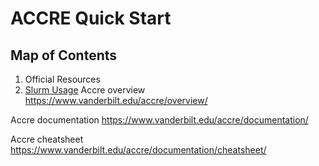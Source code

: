 # ACCRE Quick Start
## Map of Contents

1. Official Resources
2. [Slurm Usage](Slurm%20Usage.md)
Accre overview  https://www.vanderbilt.edu/accre/overview/

Accre documentation  https://www.vanderbilt.edu/accre/documentation/

Accre cheatsheet https://www.vanderbilt.edu/accre/documentation/cheatsheet/
